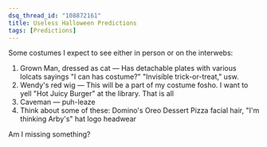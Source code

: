 ```yaml
---
dsq_thread_id: "108872161"
title: Useless Halloween Predictions
tags: [Predictions]
--- 
```


Some costumes I expect to see either in person or on the interwebs:

  1. Grown Man, dressed as cat — Has detachable plates with various lolcats sayings "I can has costume?" "Invisible trick-or-treat," usw.
  2. Wendy's red wig — This will be a part of my costume fosho. I want to yell "Hot Juicy Burger" at the library. That is all
  3. Caveman — puh-leaze
  4. Think about some of these: Domino's Oreo Dessert Pizza facial hair, "I'm thinking Arby's" hat logo headwear

Am I missing something? 
